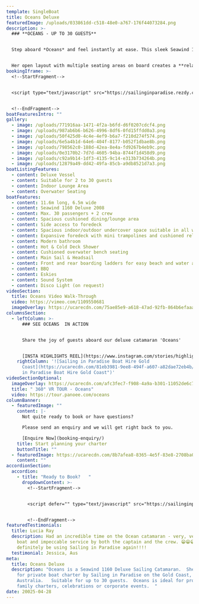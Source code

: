 ```yaml
---
template: SingleBoat
title: Oceans Deluxe
featuredImage: /uploads/033861dd-c518-48e0-a767-176f44073284.png
description: >-
  ### **O﻿CEANS - UP TO 30 GUESTS**


  Step aboard *Oceans* and feel instantly at ease. This sleek Seawind 1160 Deluxe catamaran offers the perfect balance of space and comfort, making her just as suited to intimate gatherings as she is to lively group celebrations.


  Her open layout with multiple seating areas on board creates a **relaxed, social atmosphere**. Whether you’re celebrating a milestone, popping the question, enjoying a family day out, or hosting a corporate event, *Oceans* sets the stage for memorable moments on the Gold Coast waters.
bookingIframe: >-
  <!--StartFragment-->


  <script type="text/javascript" src="https://sailinginparadise.rezdy.com/pluginJs?script=modal"></script> <a id="button-booking" class="button-booking rezdy rezdy-modal" href="https://sailinginparadise.rezdy.com/productsCalendar/279456?iframe=true" style="">Check Availability and BOOK NOW</a>


  <!--EndFragment-->
boatFeaturesIntro: ""
gallery:
  - image: /uploads/771916aa-1471-4f2a-b6fd-d6f0207cdcf4.png
  - image: /uploads/987ab6b6-b626-4996-8df6-0fd15ffdd0a3.png
  - image: /uploads/50f425d0-4c4e-4ef9-b6a7-f210d274f574.png
  - image: /uploads/6e5a4b1d-64e6-404f-8177-b052f1dbae8b.png
  - image: /uploads/798562c0-188d-42ea-8e4a-fd9267b4eb9c.png
  - image: /uploads/0e3170b2-7d7d-4605-94ba-8744f1d458d9.png
  - image: /uploads/c92a9b14-1df3-4135-9c14-e313b734264b.png
  - image: /uploads/12879a49-dd42-49fa-85cb-a9db8521d7a3.png
boatListingFeatures:
  - content: Deluxe Vessel
  - content: Suitable for 2 to 30 guests
  - content: Indoor Lounge Area
  - content: Overwater Seating
boatFeatures:
  - content: 11.6m long, 6.5m wide
  - content: Seawind 1160 Deluxe 2008
  - content: M﻿ax. 30 passengers + 2 crew
  - content: Spacious cushioned dining/lounge area
  - content: Side access to foredeck
  - content: Spacious indoor/outdoor undercover space suitable in all weather
  - content: Expansive foredeck with mini trampolines and cushioned relaxation area
  - content: Modern bathroom
  - content: Hot & Cold Deck Shower
  - content: Cushioned overwater bench seating
  - content: Main Sail & Headsail
  - content: Front and rear boarding ladders for easy beach and water access
  - content: BBQ
  - content: Eskies
  - content: Sound System
  - content: D﻿isco Light (on request)
videoSection:
  title: Oceans Video Walk-Through
  video: https://vimeo.com/1109550681
  imageOverlay: https://ucarecdn.com/75ae85e9-a618-47ad-92fb-864b6efaaa20/
columnsSection:
  - leftColumn: >-
      ### S﻿EE OCEANS  IN ACTION


      S﻿hare the joy of guests aboard our deluxe catamaran 'Oceans'


      [I﻿NSTA HIGHLIGHTS REEL](https://www.instagram.com/stories/highlights/17928120349525159/)
    rightColumn: '![Sailing in Paradise Boat Hire Gold
      Coast](https://ucarecdn.com/81eb3981-9ee8-494f-a607-a82dae72eb4b/ "Sailing
      in Paradise Boat Hire Gold Coast")'
videoSectionOptional:
  imageOverlay: https://ucarecdn.com/afc3fec7-f908-4a9a-b301-11052de6c71e/
  title: " 360° VR TOUR - Oceans"
  video: https://tour.panoee.com/oceans
columnBanner:
  - featuredImage: ""
    content: |-
      N﻿ot quite ready to book or have questions?

      P﻿lease send an enquiry and we will get right back to you.

      [E﻿nquire Now](booking-enquiry/)
    title: Start planning your charter
    buttonTitle: ""
  - featuredImage: https://ucarecdn.com/8b7afea8-8365-4e5f-83e8-2708ba0f979e/
    content: ""
accordionSection:
  accordion:
    - title: "Ready to Book?   "
      dropdownContent: >-
        <!--StartFragment-->


        <script defer="" type="text/javascript" src="https://sailinginparadise.rezdy.com/pluginJs"></script> <iframe seamless="" width="100%" height="1000px" frameborder="0" class="rezdy" src="https://sailinginparadise.rezdy.com/catalog/279456/private-charters?iframe=true"></iframe>


        <!--EndFragment-->
featuredTestimonials:
  title: Lucia Ray
  description: Had an incredible time on the Ocean catamaran - very, very nice
    boat and impeccable service by both the captain and the crew. 😁😁😁 Will
    definitely be using Sailing in Paradise again!!!!
  testimonial: Jessica, Aus
meta:
  title: Oceans Deluxe
  description: "Oceans is a Seawind 1160 Deluxe Sailing Catamaran.  She is offered
    for private boat charter by Sailing in Paradise on the Gold Coast,
    Australia.   Suitable for up to 30 guests.  Oceans is ideal for proposals,
    family charters, celebrations or corporate events.  "
date: 20025-04-28
---
```


